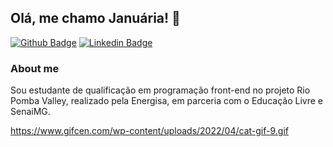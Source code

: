 ## Olá, me chamo Januária! 👋

[![Github Badge](https://img.shields.io/badge/-Github-000?style=flat-square&logo=Github&logoColor=white&link=https://github.com/januholmes)](https://github.com/januholmes)
[![Linkedin Badge](https://img.shields.io/badge/-LinkedIn-blue?style=flat-square&logo=Linkedin&logoColor=white&link=https://www.linkedin.com/in/janu%C3%A1riaholmes//)](https://www.linkedin.com/in/janu%C3%A1riaholmes/)

### About me
Sou estudante de qualificação em programação front-end no projeto Rio Pomba Valley, realizado pela Energisa, em parceria com o Educação Livre e SenaiMG.

<https://www.gifcen.com/wp-content/uploads/2022/04/cat-gif-9.gif>

<!--
**januholmes/januholmes** is a ✨ _special_ ✨ repository because its `README.md` (this file) appears on your GitHub profile.

Here are some ideas to get you started:

- 🔭 I’m currently working on ...
- 🌱 I’m currently learning ...
- 👯 I’m looking to collaborate on ...
- 🤔 I’m looking for help with ...
- 💬 Ask me about ...
- 📫 How to reach me: ...
- 😄 Pronouns: ...
- ⚡ Fun fact: ...
-->
